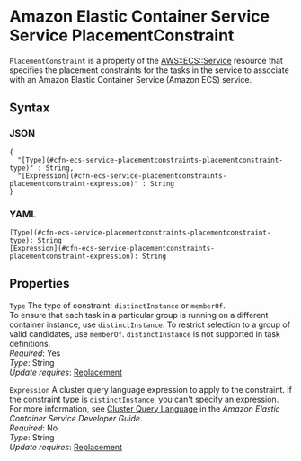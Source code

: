 # Amazon Elastic Container Service Service PlacementConstraint<a name="aws-properties-ecs-taskdefinition-placementconstraints-taskdefinitionplacementconstraint"></a>

`PlacementConstraint` is a property of the [AWS::ECS::Service](aws-resource-ecs-service.md) resource that specifies the placement constraints for the tasks in the service to associate with an Amazon Elastic Container Service \(Amazon ECS\) service\.

## Syntax<a name="w2922ab1c21c10d102c21c77b5"></a>

### JSON<a name="aws-properties-ecs-taskdefinition-placementconstraints-taskdefinitionplacementconstraint-syntax.json"></a>

```
{
  "[Type](#cfn-ecs-service-placementconstraints-placementconstraint-type)" : String,
  "[Expression](#cfn-ecs-service-placementconstraints-placementconstraint-expression)" : String
}
```

### YAML<a name="aws-properties-ecs-taskdefinition-placementconstraints-taskdefinitionplacementconstraint-syntax.yaml"></a>

```
[Type](#cfn-ecs-service-placementconstraints-placementconstraint-type): String
[Expression](#cfn-ecs-service-placementconstraints-placementconstraint-expression): String
```

## Properties<a name="w2922ab1c21c10d102c21c77b7"></a>

`Type`  <a name="cfn-ecs-service-placementconstraints-placementconstraint-type"></a>
The type of constraint: `distinctInstance` or `memberOf`\.  
To ensure that each task in a particular group is running on a different container instance, use `distinctInstance`\. To restrict selection to a group of valid candidates, use `memberOf`\. `distinctInstance` is not supported in task definitions\.  
*Required*: Yes  
*Type*: String  
*Update requires*: [Replacement](using-cfn-updating-stacks-update-behaviors.md#update-replacement)

`Expression`  <a name="cfn-ecs-service-placementconstraints-placementconstraint-expression"></a>
A cluster query language expression to apply to the constraint\. If the constraint type is `distinctInstance`, you can't specify an expression\. For more information, see [Cluster Query Language](http://docs.aws.amazon.com/AmazonECS/latest/developerguide/cluster-query-language.html) in the *Amazon Elastic Container Service Developer Guide*\.  
*Required*: No  
*Type*: String  
*Update requires*: [Replacement](using-cfn-updating-stacks-update-behaviors.md#update-replacement)